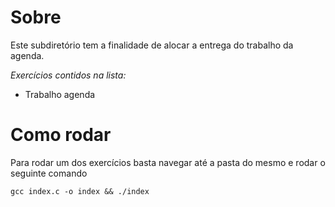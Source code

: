 # Sobre

Este subdiretório tem a finalidade de alocar a entrega do trabalho da agenda.

*Exercícios contidos na lista:*

- Trabalho agenda



# Como rodar


Para rodar um dos exercícios basta navegar até a pasta do mesmo e rodar o seguinte comando


    gcc index.c -o index && ./index


